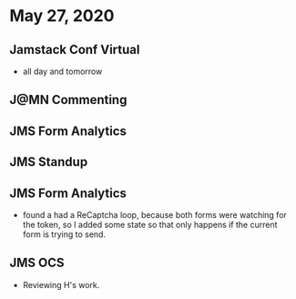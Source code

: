 # May 27, 2020

## Jamstack Conf Virtual
- all day and tomorrow

## J@MN Commenting

## JMS Form Analytics

## JMS Standup

## JMS Form Analytics
- found a had a ReCaptcha loop, because both forms were watching for the token, so I added some state so that only happens if the current form is trying to send.

## JMS OCS
- Reviewing H's work.

